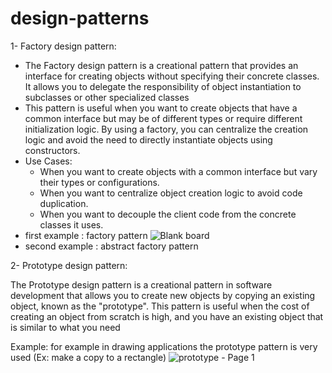 # design-patterns
1- Factory design pattern:
- The Factory design pattern is a creational pattern that provides an interface for creating objects without specifying their concrete classes. It allows you to delegate the responsibility of object instantiation to subclasses or other specialized classes
- This pattern is useful when you want to create objects that have a common interface but may be of different types or require different initialization logic. By using a factory, you can centralize the creation logic and avoid the need to directly instantiate objects using constructors.
- Use Cases:
    + When you want to create objects with a common interface but vary their types or configurations.
    + When you want to centralize object creation logic to avoid code duplication.
    + When you want to decouple the client code from the concrete classes it uses.
- first example : factory pattern
 ![Blank board](https://github.com/benelussef/design-patterns/assets/89108919/f804850f-d0db-407e-a0b6-ea95dcc988f9)
- second example : abstract factory pattern

2- Prototype design pattern:

The Prototype design pattern is a creational pattern in software development that allows you to create new objects by copying an existing object, known as the "prototype". This pattern is useful when the cost of creating an object from scratch is high, and you have an existing object that is similar to what you need

Example: for example in drawing applications the prototype pattern is very used (Ex: make a copy to a rectangle)
![prototype - Page 1](https://github.com/benelussef/design-patterns/assets/89108919/621861d4-2de1-437c-8578-3f574a2d8540)

